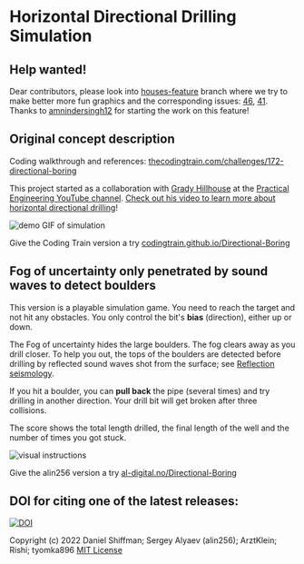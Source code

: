 # Horizontal Directional Drilling Simulation

## Help wanted!

Dear contributors, please look into [houses-feature](https://github.com/CodingTrain/Directional-Boring/tree/houses-feature) branch where we try to make better more fun graphics and the corresponding issues: [46](https://github.com/CodingTrain/Directional-Boring/issues/46), 
[41](https://github.com/CodingTrain/Directional-Boring/issues/41). 
Thanks to [amnindersingh12](https://github.com/amnindersingh12) for starting the work on this feature!

## Original concept description

Coding walkthrough and references: [thecodingtrain.com/challenges/172-directional-boring](https://thecodingtrain.com/challenges/172-directional-boring)

This project started as a collaboration with [Grady Hillhouse](https://practical.engineering/) at the [Practical Engineering YouTube channel](https://www.youtube.com/channel/UCMOqf8ab-42UUQIdVoKwjlQ). [Check out his video to learn more about horizontal directional drilling](https://youtu.be/JAhdb7dKQpU)!

![demo GIF of simulation](gifs/hdd-demo.gif)

Give the Coding Train version a try [codingtrain.github.io/Directional-Boring](https://codingtrain.github.io/Directional-Boring)

## Fog of uncertainty only penetrated by sound waves to detect boulders

This version is a playable simulation game. You need to reach the target and not hit any obstacles. You only control the bit's **bias** (direction), either up or down. 

The Fog of uncertainty hides the large boulders. The fog clears away as you drill closer. To help you out, the tops of the boulders are detected before drilling by reflected sound waves shot from the surface; see [Reflection seismology](https://en.wikipedia.org/wiki/Reflection_seismology).

If you hit a boulder, you can **pull back** the pipe (several times) and try drilling in another direction. Your drill bit will get broken after three collisions. 

The score shows the total length drilled, the final length of the well and the number of times you got stuck. 

![visual instructions](instructions/instructions-slide.png)

Give the alin256 version a try [al-digital.no/Directional-Boring](https://al-digital.no/Directional-Boring)

## DOI for citing one of the latest releases:
[![DOI](https://zenodo.org/badge/510763430.svg)](https://zenodo.org/badge/latestdoi/510763430)

Copyright (c) 2022 Daniel Shiffman; Sergey Alyaev (alin256); ArztKlein; Rishi; tyomka896 <a href="LICENSE.md">MIT License</a>
